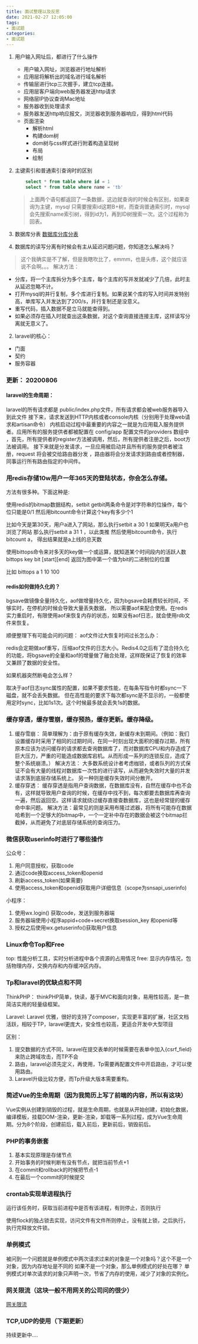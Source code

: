 ```yaml
---
title: 面试整理以及反思
date: 2021-02-27 12:05:00
tags:
- 面试题
categories:
- 面试题
---
```


1. 用户输入网址后，都进行了什么操作
    * 用户输入网址，浏览器进行地址解析
    * 应用层将解析出的域名进行域名解析
    * 传输层进行tcp三次握手，建立tcp连接。
    * 应用层客户端向web服务器发送http请求
    * 网络层IP协议查询Mac地址
    * 服务器收到处理请求
    * 服务器发送http响应报文，浏览器收到服务器响应，得到html代码
    * 页面渲染
        * 解析html
        * 构建dom树
        * dom树与css样式进行附着构造呈现树
        * 布局
        * 绘制
   
2. 主键索引和普通索引查询时的区别


    ```sql
        select * from table where id = 1
        select * from table where name = 'tb'
    ```
   > 上面两个语句都返回了一条数据，这边就查询的时候会有区别，如果查询为主键，mysql 只需要搜索id这颗B+树，而查询普通索引时，mysql会先搜索name索引树，得到id为1，再到ID树搜索一次。这个过程称为回表。
   
3. 数据库分表
[数据库分库分表](https://www.cnblogs.com/butterfly100/p/9034281.html)

1. 数据库的读写分离有时候会有主从延迟问题问题，你知道怎么解决吗？
> 这个我确实是不了解，但是我瞎吹比了，emmm，也是头疼，这个就应该说不会啊。。。
> 解决方法：
* 分库，将一个主库拆分为多个主库，每个主库的写并发就减少了几倍，此时主从延迟忽略不计。
* 打开mysql的并行复制，多个库进行复制。如果说某个库的写入时间并发特别高，单库写入并发达到了200/s，并行复制还是没意义。
* 重写代码，插入数据不是立马就能查得到。
* 如果必须存在插入时就查出这条数据，对这个查询直接连接主库，这样读写分离就无意义了。

2. laravel的核心：
* 门面
* 契约
* 服务容器


### 更新： 20200806

#### laravel的生命周期：

laravel的所有请求都是 public/index.php文件，所有请求都会被web服务器导入到此文件 接下来，请求发送到HTTP内核或者console内核（分别用于处理web请求和artisan命令） 内核启动过程中最重要的内容之一就是为应用载入服务提供者。应用所有的服务提供者都被配置在 config/app 配置文件的providers 数组中 ，首先，所有提供者的register方法被调用，然后，所有提供者注册之后，boot方法被调用。 接下来就是分发请求，一旦应用被启动并且所有的服务提供者被注册，request 将会被交给路由器分发 ，路由器将会分发请求到路由或者控制器，同事运行所有路由指定的中间件。

### 用redis存储10w用户一年365天的登陆状态，你会怎么存储。
方法有很多种。下面这种是:

使用redis的bitmap数据结构，setbit getbit两条命令是对字符串的位操作，每个位只能是0/1 然后用bitcount命令计算这个key有多少个1

比如今天是第30天，用户a进入了网站，那么执行setbit a 30 1 如果明天a用户也浏览了网站 那么执行setbit a 31 1 ，以此类推 然后使用bitcount命令，执行 bitcount a， 得出结果就是a上线的总天数

使用bittops命令来对多天的key做一个或运算，就知道某个时间段内的活跃人数 bittops key bit [start][end] 返回为图中第一个值为bit的二进制位的位置

比如 bittops a 1 10 100

#### redis如何做持久化的？
bgsave做镜像全量持久化，aof做增量持久化，因为bgsave会耗费较长时间，不够实时，在停机的时候会导致大量丢失数据， 所以需要aof来配合使用。在redis实力重启时，有限使用aof来恢复内存的状态，如果没有aof日志，就会使用rdb文件来恢复。

顺便整理下有可能会问的问题：
aof文件过大恢复时间过长怎么办： 

redis会定期做aof重写，压缩aof文件的日志大小。Redis4.0之后有了混合持久化的功能，将bgsave的全量和aof的增量做了融合处理，这样既保证了恢复的效率 又兼顾了数据的安全性。

如果机器突然断电会怎么样？

取决于aof日志sync属性的配置，如果不要求性能，在每条写指令时都sync一下磁盘，就不会丢失数据。 但在高性能的要求下每次都sync是不显示的，一般都使用定时sync，比如1s1次。这个时候最多就会丢失1s的数据。
### 缓存穿透，缓存雪崩，缓存预热，缓存更新。缓存降级。
1. 缓存雪崩：
    简单理解为：由于原有缓存失效，新缓存未到期间。（例如：我们设置缓存时采用了相同的过期时间，在同一时刻出现大面积的缓存过期，所有原本应该为访问缓存的请求都去查询数据库了，而对数据库CPU和内存造成了巨大压力，严重的可能造成数据库宕机。从而形成一系列的连锁反应，造成了整个系统崩溃。）
    解决方法： 大多数系统设计者考虑枷锁，或者队列的方式保证不会有大量的线程对数据库一次性的进行读写，从而避免失效时大量的并发请求落到底层存储系统上。 另一种则是缓存失效时间分散开。
2. 缓存穿透：
    缓存穿透是指用户查询数据，在数据库没有，自然在缓存中也不会有，这样就导致用户查询的时候，在缓存中找不到，每次都要去数据库再查询一遍，然后返回空。这样请求就绕过缓存直接查数据库，这也是经常提的缓存命中率问题。
    解决方法：最常见的则是采用布隆过滤器，将所有可能存在数据哈希到一个足够大的bitmap中，一个一定补中存在的数据会被这个bitmap拦截掉，从而避免了对底层存储系统的查询压力。

### 微信获取userinfo时进行了哪些操作

公众号：
   1. 用户同意授权，获取code
   2. 通过code换取access_token和openid
   3. 刷新access_token(如果需要)
   4. 使用access_token和openid获取用户详细信息（scope为snsapi_userinfo)

小程序：
   1. 使用wx.login() 获取code，发送到服务器端
   2. 服务器端使用小程序appid+code+secret换取session_key 和openid等
   3. 授权之后使用wx.getuserinfo()获取用户信息

### Linux命令Top和Free
top: 性能分析工具，实时分析进程中各个资源的占用情况
free: 显示内存情况，包括物理内存，交换内存和内存缓冲区内存。

### Tp和laravel的优缺点和不同
ThinkPHP：
thinkPHP简单，快读，基于MVC和面向对象，易用性较高，是一款简洁实用的轻量级框架。

Laravel:
Laravel 优雅，很好的支持了composer，实现更丰富的扩展，社区文档活跃，相较于TP，laravel更庞大，安全性也较高，更适合开发中大型项目

区别：
1. 提交数据的方式不同，laravel在提交表单的时候需要在表单中加入{csrf_field}来防止跨域攻击，而TP不会
2. 路由，laravel必须先定义，再使用，Tp需要再配置文件中开启路由，才可以使用路由。
3. Laravel升级比较方便，而Tp升级大版本需要重构。

### 简述Vue的生命周期（因为我简历上写了前端的内容，所以有这块）
Vue实例从创建到销毁的过程，就是生命周期，也就是从开始创建，初始化数据，编译模板，挂载DOM-渲染，更新-渲染，卸载等一系列过程，成为Vue生命周期。分为8个阶段，创建前后，载入前后，更新前后，销毁前后。


### PHP的事务嵌套

1. 基本实现原理是存储节点
2. 开始事务的时候判断有没有节点，就把当前节点+1
3. 在commit和rollback的时候把节点-1
4. 在最后一个commit的时候提交

### crontab实现单进程执行
运行该任务时，获取当前进程中是否有该进程，有则停止，否则执行

使用flock的独占锁去实现，访问文件有文件所则停止，没有就上锁，之后执行，执行完释放文件锁。


### 单例模式
被问到一个问题就是单例模式中两次请求过来的对象是一个对象吗？这个不是一个对象，因为内存地址是不同的
如果不是一个对象，那么单例模式的好处在哪？
单例模式对单次请求的对象只声明一次，节省了内存的使用，减少了对象的实例化。

### 网关限流（这块一般不用网关的公司问的很少）
[网关限流](https://segmentfault.com/a/1190000020745218)


### TCP,UDP的使用（下期更新）
持续更新中....


